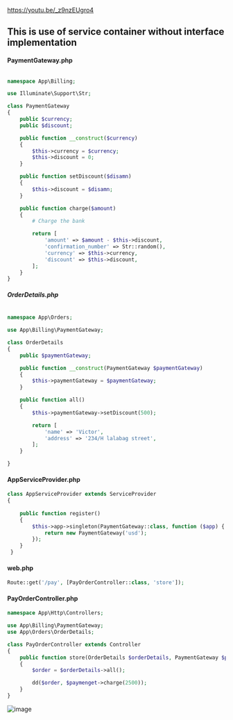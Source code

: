 https://youtu.be/_z9nzEUgro4

## This is use of service container without interface implementation

#### PaymentGateway.php
```php

namespace App\Billing;

use Illuminate\Support\Str;

class PaymentGateway
{
    public $currency;
    public $discount;

    public function __construct($currency)
    {
        $this->currency = $currency;
        $this->discount = 0;
    }

    public function setDiscount($disamn)
    {
        $this->discount = $disamn;
    }

    public function charge($amount)
    {
        # Charge the bank

        return [
            'amount' => $amount - $this->discount,
            'confirmation_number' => Str::random(),
            'currency' => $this->currency,
            'discount' => $this->discount,
        ];
    }
}
```

##### OrderDetails.php
```php

namespace App\Orders;

use App\Billing\PaymentGateway;

class OrderDetails
{
    public $paymentGateway;

    public function __construct(PaymentGateway $paymentGateway)
    {
        $this->paymentGateway = $paymentGateway;
    }

    public function all()
    {
        $this->paymentGateway->setDiscount(500);

        return [
            'name' => 'Victor',
            'address' => '234/H lalabag street',
        ];
    }

}
```

#### AppServiceProvider.php

```php
class AppServiceProvider extends ServiceProvider
{
    
    public function register()
    {
        $this->app->singleton(PaymentGateway::class, function ($app) {
            return new PaymentGateway('usd');
        });
    }
 }
 ```


#### web.php
```php
Route::get('/pay', [PayOrderController::class, 'store']);
```

#### PayOrderController.php

```php
namespace App\Http\Controllers;

use App\Billing\PaymentGateway;
use App\Orders\OrderDetails;

class PayOrderController extends Controller
{
    public function store(OrderDetails $orderDetails, PaymentGateway $paymenget)
    {
        $order = $orderDetails->all();

        dd($order, $paymenget->charge(2500));
    }
}
```

![image](https://user-images.githubusercontent.com/12442613/154792444-0d63c993-bca2-4255-bff6-884583eb9131.png)

  
  
